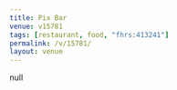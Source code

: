 ```yaml
---
title: Pix Bar
venue: v15781
tags: [restaurant, food, "fhrs:413241"]
permalink: /v/15781/
layout: venue
---
```

null